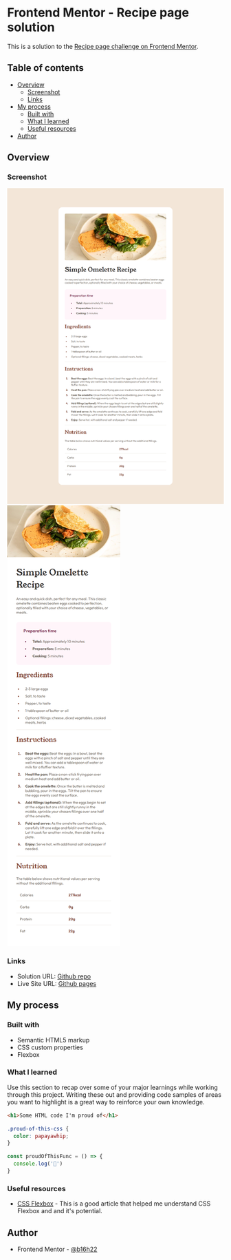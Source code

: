 # Frontend Mentor - Recipe page solution

This is a solution to the [Recipe page challenge on Frontend Mentor](https://www.frontendmentor.io/challenges/recipe-page-KiTsR8QQKm).

## Table of contents

- [Overview](#overview)
  - [Screenshot](#screenshot)
  - [Links](#links)
- [My process](#my-process)
  - [Built with](#built-with)
  - [What I learned](#what-i-learned)
  - [Useful resources](#useful-resources)
- [Author](#author)

## Overview

### Screenshot

![](./screenshots/desktop_design.png)
![](./screenshots/mobile_design.png)

### Links

- Solution URL: [Github repo](https://github.com/b16h22/recipe_page_main_solution)
- Live Site URL: [Github pages](https://b16h22.github.io/recipe_page_main_solution/)

## My process

### Built with

- Semantic HTML5 markup
- CSS custom properties
- Flexbox

### What I learned

Use this section to recap over some of your major learnings while working through this project. Writing these out and providing code samples of areas you want to highlight is a great way to reinforce your own knowledge.

```html
<h1>Some HTML code I'm proud of</h1>
```
```css
.proud-of-this-css {
  color: papayawhip;
}
```
```js
const proudOfThisFunc = () => {
  console.log('🎉')
}
```

### Useful resources

- [CSS Flexbox](https://www.w3schools.com/css/css3_flexbox_container.asp) - This is a good article that helped me understand CSS Flexbox and and it's potential.

## Author

- Frontend Mentor - [@b16h22](https://www.frontendmentor.io/profile/b16h22)
